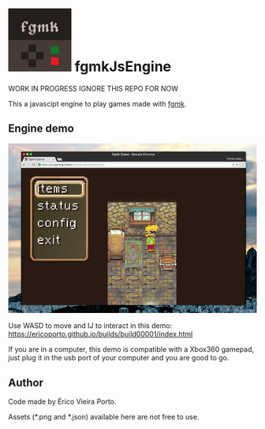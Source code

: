 ![Icon](iconTiny.png) fgmkJsEngine
=============================

WORK IN PROGRESS IGNORE THIS REPO FOR NOW

This a javascipt engine to play games made with [fgmk](https://github.com/ericoporto/fgmk).

Engine demo
----------

![Game Screenshot](gamescreenshot.png)

Use WASD to move and IJ to interact in this demo: https://ericoporto.github.io/builds/build00001/index.html

If you are in a computer, this demo is compatible with a Xbox360 gamepad, just
plug it in the usb port of your computer and you are good to go.

Author
------

Code made by Érico Vieira Porto.

Assets (\*.png and \*.json) available here are not free to use.

